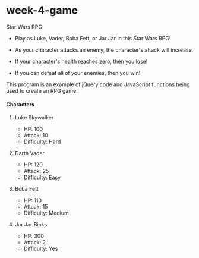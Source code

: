 # week-4-game
Star Wars RPG

* Play as Luke, Vader, Boba Fett, or Jar Jar in this Star Wars RPG!

* As your character attacks an enemy, the character's attack will increase.

* If your character's health reaches zero, then you lose!

* If you can defeat all of your enemies, then you win!


This program is an example of jQuery code and JavaScript functions being used to create an RPG game.


#### Characters

1. Luke Skywalker
    * HP: 100
    * Attack: 10
    * Difficulty: Hard

2. Darth Vader
    * HP: 120
    * Attack: 25
    * Difficulty: Easy

3. Boba Fett
    * HP: 110
    * Attack: 15
    * Difficulty: Medium

4. Jar Jar Binks
    * HP: 300
    * Attack: 2
    * Difficulty: Yes



